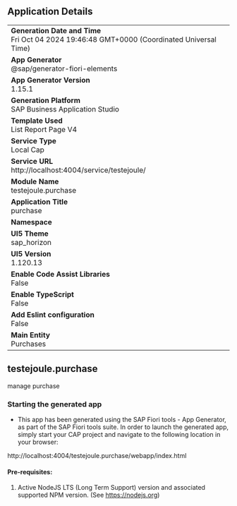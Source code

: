 ## Application Details
|               |
| ------------- |
|**Generation Date and Time**<br>Fri Oct 04 2024 19:46:48 GMT+0000 (Coordinated Universal Time)|
|**App Generator**<br>@sap/generator-fiori-elements|
|**App Generator Version**<br>1.15.1|
|**Generation Platform**<br>SAP Business Application Studio|
|**Template Used**<br>List Report Page V4|
|**Service Type**<br>Local Cap|
|**Service URL**<br>http://localhost:4004/service/testejoule/|
|**Module Name**<br>testejoule.purchase|
|**Application Title**<br>purchase|
|**Namespace**<br>|
|**UI5 Theme**<br>sap_horizon|
|**UI5 Version**<br>1.120.13|
|**Enable Code Assist Libraries**<br>False|
|**Enable TypeScript**<br>False|
|**Add Eslint configuration**<br>False|
|**Main Entity**<br>Purchases|

## testejoule.purchase

manage purchase

### Starting the generated app

-   This app has been generated using the SAP Fiori tools - App Generator, as part of the SAP Fiori tools suite.  In order to launch the generated app, simply start your CAP project and navigate to the following location in your browser:

http://localhost:4004/testejoule.purchase/webapp/index.html

#### Pre-requisites:

1. Active NodeJS LTS (Long Term Support) version and associated supported NPM version.  (See https://nodejs.org)


